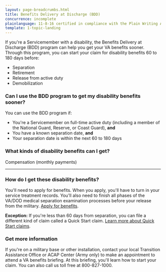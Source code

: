 ```yaml
---
layout: page-breadcrumbs.html
title: Benefits Delivery at Discharge (BDD)
concurrence: incomplete
plainlanguage: 11-8-16 certified in compliance with the Plain Writing Act
template: 1-topic-landing
---
```


<div class="va-introtext">

If you're a Servicemember with a disability, the Benefits Delivery at Discharge (BDD) program can help you get your VA benefits sooner. Through this program, you can start your claim for disability benefits 60 to 180 days before:

</div>

- Separation 
- Retirement
- Release from active duty
- Demobilization


<div class="feature" markdown="1">

### Can I use the BDD program to get my disability benefits sooner?

You can use the BDD program if:

-	You're a Servicemember on full-time active duty (including a member of the National Guard, Reserve, or Coast Guard), **and**
- You have a known separation date, **and**
-	Your separation date is within the next 60 to 180 days

</div>

### What kinds of disability benefits can I get?

Compensation (monthly payments)

-----

### How do I get these disability benefits? 

You'll need to apply for benefits. When you apply, you'll have to turn in your service treatment records. You'll also need to finish all phases of the VA/DOD medical separation examination processes before your release from the military. [Apply for benefits](https://www.vets.gov/disability-benefits/apply-for-benefits/).

**Exception:** If you're less than 60 days from separation, you can file a different kind of claim called a Quick Start claim. [Learn more about Quick Start claims](/disability-benefits/claims-process/claim-types/predischarge-claim/quick-start/index.html).

### Get more information
If you're on a military base or other installation, contact your local Transition Assistance Office or ACAP Center (Army only) to make an appointment to attend a VA benefits briefing. At this briefing, you'll learn how to start your claim. You can also call us toll free at 
<span class="tel">800-827-1000</span>.
